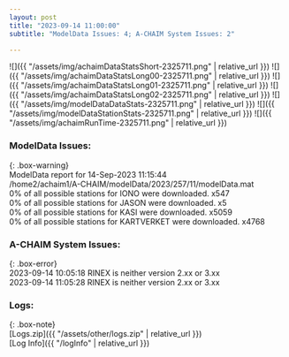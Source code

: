 ```yaml
---
layout: post
title: "2023-09-14 11:00:00"
subtitle: "ModelData Issues: 4; A-CHAIM System Issues: 2"

---
```


![]({{ "/assets/img/achaimDataStatsShort-2325711.png" | relative_url }})
![]({{ "/assets/img/achaimDataStatsLong00-2325711.png" | relative_url }})
![]({{ "/assets/img/achaimDataStatsLong01-2325711.png" | relative_url }})
![]({{ "/assets/img/achaimDataStatsLong02-2325711.png" | relative_url }})
![]({{ "/assets/img/modelDataDataStats-2325711.png" | relative_url }})
![]({{ "/assets/img/modelDataStationStats-2325711.png" | relative_url }})
![]({{ "/assets/img/achaimRunTime-2325711.png" | relative_url }})


### ModelData Issues:  
  
{: .box-warning}  
 ModelData report for 14-Sep-2023 11:15:44   
 /home2/achaim1/A-CHAIM/modelData/2023/257/11/modelData.mat   
 0% of all possible stations for IONO were downloaded. x547   
 0% of all possible stations for JASON were downloaded. x5   
 0% of all possible stations for KASI were downloaded. x5059   
 0% of all possible stations for KARTVERKET were downloaded. x4768   
  
### A-CHAIM System Issues:  
  
{: .box-error}  
2023-09-14 10:05:18 RINEX is neither version 2.xx or 3.xx  
2023-09-14 11:05:28 RINEX is neither version 2.xx or 3.xx  

### Logs:  
  
{: .box-note}  
[Logs.zip]({{ "/assets/other/logs.zip" | relative_url }})  
[Log Info]({{ "/logInfo" | relative_url }})  
